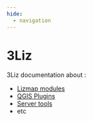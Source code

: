```yaml
---
hide:
  - navigation
---
```


# 3Liz

3Liz documentation about :

* [Lizmap modules](./lizmap.md)
* [QGIS Plugins](./plugins.md)
* [Server tools](./tools.md)
* etc
